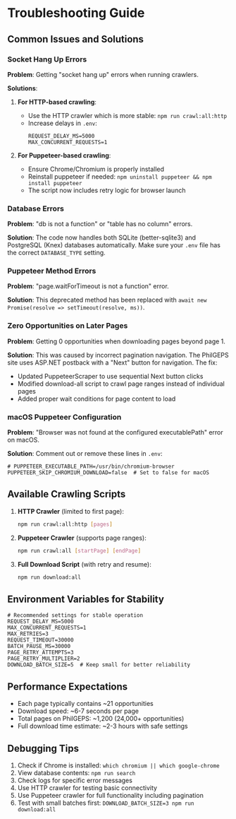 # Troubleshooting Guide

## Common Issues and Solutions

### Socket Hang Up Errors

**Problem**: Getting "socket hang up" errors when running crawlers.

**Solutions**:

1. **For HTTP-based crawling**: 
   - Use the HTTP crawler which is more stable: `npm run crawl:all:http`
   - Increase delays in `.env`:
     ```
     REQUEST_DELAY_MS=5000
     MAX_CONCURRENT_REQUESTS=1
     ```

2. **For Puppeteer-based crawling**:
   - Ensure Chrome/Chromium is properly installed
   - Reinstall puppeteer if needed: `npm uninstall puppeteer && npm install puppeteer`
   - The script now includes retry logic for browser launch

### Database Errors

**Problem**: "db is not a function" or "table has no column" errors.

**Solution**: The code now handles both SQLite (better-sqlite3) and PostgreSQL (Knex) databases automatically. Make sure your `.env` file has the correct `DATABASE_TYPE` setting.

### Puppeteer Method Errors

**Problem**: "page.waitForTimeout is not a function" error.

**Solution**: This deprecated method has been replaced with `await new Promise(resolve => setTimeout(resolve, ms))`.

### Zero Opportunities on Later Pages

**Problem**: Getting 0 opportunities when downloading pages beyond page 1.

**Solution**: This was caused by incorrect pagination navigation. The PhilGEPS site uses ASP.NET postback with a "Next" button for navigation. The fix:
- Updated PuppeteerScraper to use sequential Next button clicks
- Modified download-all script to crawl page ranges instead of individual pages
- Added proper wait conditions for page content to load

### macOS Puppeteer Configuration

**Problem**: "Browser was not found at the configured executablePath" error on macOS.

**Solution**: Comment out or remove these lines in `.env`:
```env
# PUPPETEER_EXECUTABLE_PATH=/usr/bin/chromium-browser
PUPPETEER_SKIP_CHROMIUM_DOWNLOAD=false  # Set to false for macOS
```

## Available Crawling Scripts

1. **HTTP Crawler** (limited to first page):
   ```bash
   npm run crawl:all:http [pages]
   ```

2. **Puppeteer Crawler** (supports page ranges):
   ```bash
   npm run crawl:all [startPage] [endPage]
   ```

3. **Full Download Script** (with retry and resume):
   ```bash
   npm run download:all
   ```

## Environment Variables for Stability

```env
# Recommended settings for stable operation
REQUEST_DELAY_MS=5000
MAX_CONCURRENT_REQUESTS=1
MAX_RETRIES=3
REQUEST_TIMEOUT=30000
BATCH_PAUSE_MS=30000
PAGE_RETRY_ATTEMPTS=3
PAGE_RETRY_MULTIPLIER=2
DOWNLOAD_BATCH_SIZE=5  # Keep small for better reliability
```

## Performance Expectations

- Each page typically contains ~21 opportunities
- Download speed: ~6-7 seconds per page
- Total pages on PhilGEPS: ~1,200 (24,000+ opportunities)
- Full download time estimate: ~2-3 hours with safe settings

## Debugging Tips

1. Check if Chrome is installed: `which chromium || which google-chrome`
2. View database contents: `npm run search`
3. Check logs for specific error messages
4. Use HTTP crawler for testing basic connectivity
5. Use Puppeteer crawler for full functionality including pagination
6. Test with small batches first: `DOWNLOAD_BATCH_SIZE=3 npm run download:all`